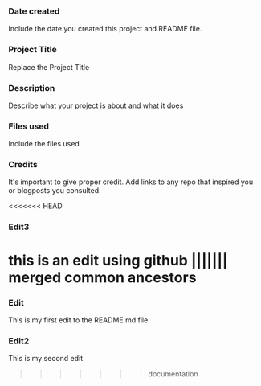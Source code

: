 ### Date created
Include the date you created this project and README file.

### Project Title
Replace the Project Title

### Description
Describe what your project is about and what it does

### Files used
Include the files used

### Credits
It's important to give proper credit. Add links to any repo that inspired you or blogposts you consulted.

<<<<<<< HEAD
### Edit3
this is an edit using github
||||||| merged common ancestors
=======
### Edit
This is my first edit to the README.md file

### Edit2
This is my second edit
>>>>>>> documentation
